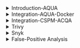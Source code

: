 <details>
<summary>Introduction-AQUA</summary>
<br>

  <img width="1078" alt="image" src="https://github.com/rupeshpanwar/quick-bite/assets/75510135/13256774-d934-4b34-8b28-3fda69281d92">
  <img width="1078" alt="image" src="https://github.com/rupeshpanwar/quick-bite/assets/75510135/c0dd8290-aa5f-47e5-9b81-e2ea6d7dba1f">

  - test docker image
  <img width="1071" alt="image" src="https://github.com/rupeshpanwar/quick-bite/assets/75510135/2a6d9a4c-40f8-460d-af44-93178de4d735">

</details>


<details>
<summary>Integration-AQUA-Docker</summary>
<br>

  <img width="1071" alt="image" src="https://github.com/rupeshpanwar/quick-bite/assets/75510135/864ad5af-4374-400f-bd5a-46217eed83dc">

  <img width="1071" alt="image" src="https://github.com/rupeshpanwar/quick-bite/assets/75510135/518a0867-bc43-493e-bd0c-929361e09ce9">
  <img width="1071" alt="image" src="https://github.com/rupeshpanwar/quick-bite/assets/75510135/b8ad4b78-fbb4-4c54-b882-c12110b0a7da">
  <img width="1083" alt="image" src="https://github.com/rupeshpanwar/quick-bite/assets/75510135/461c7742-8491-4a26-ad4a-03cfbb5534d4">
  <img width="1083" alt="image" src="https://github.com/rupeshpanwar/quick-bite/assets/75510135/376d1761-a8a1-4ef6-8e9f-f88e45584b39">
  

</details>


<details>
<summary>Integration-CSPM-ACQA</summary>
<br>

  <img width="754" alt="image" src="https://github.com/rupeshpanwar/quick-bite/assets/75510135/eeb6eea3-61a7-47de-a489-8a566c04417c">
  <img width="1069" alt="image" src="https://github.com/rupeshpanwar/quick-bite/assets/75510135/f7b19f84-a897-4189-a7e9-c9364f7975ae">
  <img width="1072" alt="image" src="https://github.com/rupeshpanwar/quick-bite/assets/75510135/e34d8585-5d72-4231-831c-a47a4bfd26cf">
  <img width="1072" alt="image" src="https://github.com/rupeshpanwar/quick-bite/assets/75510135/a9050838-da51-40cf-9585-8414005f969a">
  
  @AWS
  <img width="1072" alt="image" src="https://github.com/rupeshpanwar/quick-bite/assets/75510135/52cb7866-eebb-47d8-a041-4b818d418b4d">
  <img width="1072" alt="image" src="https://github.com/rupeshpanwar/quick-bite/assets/75510135/7fe4cd48-f20b-485a-8b9c-81bd60db2f5c">
  <img width="1072" alt="image" src="https://github.com/rupeshpanwar/quick-bite/assets/75510135/e4e56671-2cbb-42c5-b20f-8d35d519678a">
  <img width="1072" alt="image" src="https://github.com/rupeshpanwar/quick-bite/assets/75510135/c2b1e5d9-23ba-438a-a078-84dc3772a4cc">

  @AQUA
  <img width="1072" alt="image" src="https://github.com/rupeshpanwar/quick-bite/assets/75510135/4c97951a-ee49-450f-ba07-97b35686b857">
  <img width="1072" alt="image" src="https://github.com/rupeshpanwar/quick-bite/assets/75510135/cb36e254-85a4-4eb6-a833-8d9d593b6413">

  - kick of the scan
  <img width="1072" alt="image" src="https://github.com/rupeshpanwar/quick-bite/assets/75510135/5e6f8f85-d253-4d10-bfe4-f35711c6517e">

  - report of scan
  <img width="1072" alt="image" src="https://github.com/rupeshpanwar/quick-bite/assets/75510135/884fc99e-bb59-49a0-abe8-0bd6a943c3e5">
  <img width="1072" alt="image" src="https://github.com/rupeshpanwar/quick-bite/assets/75510135/97d59c4b-3bd5-4ed4-bab1-10570b463e56">
  

</details>

<details>
<summary>Trivy</summary>
<br>

  <img width="1082" alt="image" src="https://github.com/rupeshpanwar/quick-bite/assets/75510135/a8c29791-07c7-4620-9977-7cf5ad0796c6">

  <img width="1072" alt="image" src="https://github.com/rupeshpanwar/quick-bite/assets/75510135/562d3ffa-8958-4bcd-88cf-efdf073e08a6">
  <img width="1082" alt="image" src="https://github.com/rupeshpanwar/quick-bite/assets/75510135/7af9dd52-1a5e-49f0-b6dc-d10d9975f913">
  
  
</details>

<details>
<summary>Snyk</summary>
<br>

  <img width="1072" alt="image" src="https://github.com/rupeshpanwar/quick-bite/assets/75510135/1c0c446b-3cd4-4f13-9d69-a66859f04b2a">
  <img width="1072" alt="image" src="https://github.com/rupeshpanwar/quick-bite/assets/75510135/b718b260-d351-4c32-92c1-78e8d58e9269">
  <img width="1072" alt="image" src="https://github.com/rupeshpanwar/quick-bite/assets/75510135/a8f47696-f2a3-4cbd-ae0a-84c9fc7773e0">
  
  
</details>

<details>
<summary>False-Positive Analysis</summary>
<br>

  <img width="1017" alt="image" src="https://github.com/rupeshpanwar/quick-bite/assets/75510135/8ef68377-a5cc-4625-af3b-a950261b0bcc">
  <img width="1085" alt="image" src="https://github.com/rupeshpanwar/quick-bite/assets/75510135/383eb695-e24f-43bb-a8eb-c7f9efc0301c">
  <img width="1085" alt="image" src="https://github.com/rupeshpanwar/quick-bite/assets/75510135/756951f4-6e21-45a0-ba0a-0aa2ba430016">

  
</details>

